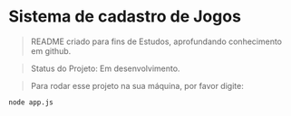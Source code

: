 <h1>Sistema de cadastro de Jogos</h1>

>README criado para fins de Estudos, aprofundando conhecimento em github.

> Status do Projeto: Em desenvolvimento.

>Para rodar esse projeto na sua máquina, por favor digite:

```
node app.js
```
